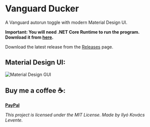 # Vanguard Ducker
 A Vanguard autorun toggle with modern Material Design UI.
 
 **Important: You will need .NET Core Runtime to run the program. Download it from [here](https://dotnet.microsoft.com/download).**

Download the latest release from the [Releases](https://github.com/iklevente/VanguardDucker/releases/latest) page.

## Material Design UI:
![Material Design GUI](https://raw.githubusercontent.com/iklevente/VanguardDucker/main/Resources/Images/UI.PNG)

## Buy me a coffee ☕:
**[PayPal](https://www.paypal.me/iklevi)**


*This project is licensed under the MIT License. Made by Ilyó Kovács Levente.*
